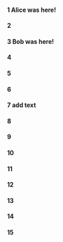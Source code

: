 #### 1 Alice was here!
#### 2
#### 3 Bob was here!
#### 4
#### 5
#### 6
#### 7 add text
#### 8
#### 9
#### 10
#### 11
#### 12
#### 13
#### 14
#### 15
